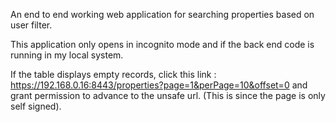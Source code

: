 An end to end working web application for searching properties based on user filter.

This application only opens in incognito mode and if the back end code is running in my local system.

If the table displays empty records, click this link :
https://192.168.0.16:8443/properties?page=1&perPage=10&offset=0 and grant permission to advance to the unsafe url. 
(This is since the page is only self signed).
